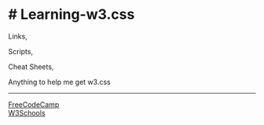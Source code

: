 <h1># Learning-w3.css</h1>

<p>Links, </p>
  <p>Scripts, </p>
    <p>Cheat Sheets, </p>
      <p>Anything to help me get w3.css</p>
<hr>      
<a href="https://www.freecodecamp.com/">FreeCodeCamp</a> 
<br>
<a href="http://www.w3schools.com/">W3Schools</a> 

